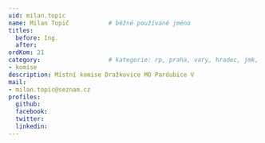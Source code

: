 ```yaml
---
uid: milan.topic
name: Milan Topič   		# běžně používáné jméno
titles:
  before: Ing.
  after:
ordKom: 21
category:             		# kategorie: rp, praha, vary, hradec, jmk, senat
- komise
description: Místní komise Dražkovice MO Pardubice V
mail:
- milan.topic@seznam.cz
profiles:
  github:
  facebook:
  twitter:
  linkedin:
---
```

